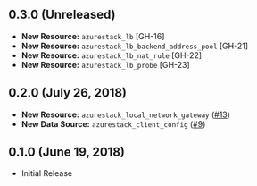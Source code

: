 ## 0.3.0 (Unreleased)

* **New Resource:** `azurestack_lb` [GH-16]
* **New Resource:** `azurestack_lb_backend_address_pool` [GH-21]
* **New Resource:** `azurestack_lb_nat_rule` [GH-22]
* **New Resource:** `azurestack_lb_probe` [GH-23]

## 0.2.0 (July 26, 2018)

* **New Resource:** `azurestack_local_network_gateway` ([#13](https://github.com/terraform-providers/terraform-provider-azurestack/issues/13))
* **New Data Source:** `azurestack_client_config` ([#9](https://github.com/terraform-providers/terraform-provider-azurestack/issues/9))

## 0.1.0 (June 19, 2018) 

* Initial Release
